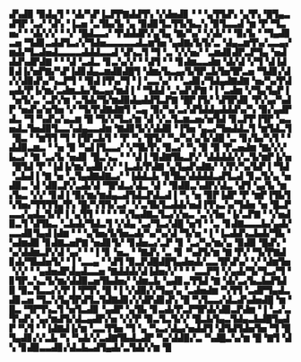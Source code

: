 ▟▚▟▉▝▉▟▄▜▝▝▟▞▚▛▐▃▛▛▇▟▟▜▚▝▞▟▅▟▊▝▝▝▄▜▜▟▚▝▄▜▚▝█▜▄▃▟▜▛▝▃▞▝▟▚▝▐▃▅▝▃▜▙▞▙▝▄▝▉▟▊▜▃▜▜▞▙▃▚▝▉▜▃▃▟▝▆▝▛▝▜▃▅▞▝▝▟▞▞▞▝▝▞▝█▟▃▃▞▝▛▟▟▟▛▞▄▜▄▝▇▞▚▞▝▞▟▞▝▝▉▞▙▝▝▜▄▟▊▃▅▝▜▟▊▃▟▟▜▃▞▞▜▟▅▃▃▃▃▃▟▃▆▜▅▝▄▟▇▞▙▜▞▃▝▟▄▃▆▜▚▞▃▃▄▞▆▟▞▜▃▟▅▟▃▃▃▃▟▟▟▃▃▟▝▟▚▃▜▝▜▝▃▝▞▞▅▞▝▃▆▟▊▟▛▃▛▜▄▝▅▟▟▟▚▟▛▟▇▝▝▝▟▝▃▟▃▝▊▃▚▞▞▝▝▟▜▝▝▝▊▟▆▃▃▟▆▝▟▞▟▝▞▜▝▟▐▟▊▟▐▞▅▛▇▞▚▛▐▟▊▟▄▃▆▟▉▟█▜▝▟▆▞▙▃▄▞▙▜▛▃▙▜▅▜▛▃▅▝▜▟▊▞▟▞▞▟▉▟▚▞▚▃▛▜▝▝▉▟▐▜▚▞▜▝▐▝▃▃▚▞▝▝▃▟▊▞▜▟▄▟▇▟▇▝▅▞▚▞▛▟▄▟▞▛▐▞▆▞▃▟▆▃▙▞▙▃▄▞▆▟▐▝▝▜▟▟▝▃▚▟▚▛▇▝▐▝▃▟▆▝▞▜▄▜▄▛▐▝▅▜▞▃▝▃▛▞▆▝▃▜▟▞▜▞▆▟▉▟▄▟▟▜▃▛▇▝█▛▐▜▞▝▟▜▛▟▊▝▛▞▄▞▚▟▛▝▅▟▚▞▅▜▅▝▞▝▜▞▛▟▇▟▇▜▝▃▄▝▉▞▚▞▃▞▟▜▟▟▄▟▟▟▚▞▚▝▉▞▄▟▛▟▃▝▜▝▚▟▚▞▄▃▆▝█▝▜▞▞▜▃▞▆▝▟▝▞▃▜▃▆▃▅▞▅▜▟▝▊▃▛▛▐▜▛▝▄▃▅▟▃▜▅▟▉▜▃▃▚▟▄▃▃▟▆▝▇▟▊▜▞▞▟▟▉▝▐▜▅▝▄▃▞▜▅▟▟▃▜▝▆▜▟▃▜▝█▃▝▝▆▜▜▝▜▝▐▜▛▃▙▜▝▝▛▝▚▝█▜▞▝▚▞▚▞▄▜▞▟█▝▃▝▊▞▙▞▚▜▝▝▟▟▉▃▆▃▝▝▅▝▉▝▚▟▐▜▃▃▞▝▞▜▙▜▚▝▉▃▞▝▚▝▉▝▉▝▛▃▅▟▆▝▇▞▞▞▙▃▞▝▇▝▃▞▙▝▅▟▊▝█▃▚▃▝▝▝▟▐▝▉▟▇▜▙▃▛▞▝▟▟▟▟▞▞▃▜▞▆▛▐▞▅▝█▜▟▝▛▝▐▟▐▞▆▞▄▟▊▞▞▝▐▃▟▞▛▟▇▝▄▜▄▟▚▟▇▞▝▞▛▞▚▞▙▛▐▝▜▟▝▃▙▟▐▝▇▝▅▝▃▜▄▟▇▟▇▃▞▝▐▟▟▃▙▝▊▜▙▞▟▟▟▟▃▟▜▃▟▝▊▃▜▞▄▝▅▟▉▃▝▟▝▟▉▃▛▞▃▟▞▟▝▜▛▟▃▞▟▃▝▟▝▝▉▟▉▃▚▟▛▞▟▃▝▟▜▝▄▞▙▝▆▞▙▃▝▞▞▝▊▟▐▝▉▞▆▞▆▟▄▃▟▜▟▃▛▟▃▟▐▝▚▝▅▝▉▛▐▟▛▝▛▝▆▛▐▜▙▜▚▜▅▞▜▜▜▜▄▜▚▝█▞▚▜▜▞▃▞▝▞▃▜▙▜▃▟▟▞▅▟▐▜▚▃▚▞▜▟▅▝▅▝█▃▛▃▃▞▄▟▃▜▞▛▐▝▄▜▜▝▝▝▝▝▚▜▄▟▇▃▜▃▞▞▅▃▝▃▚▜▅▝▐▞▃▛▇▝▝▞▅▟▉▃▜▝▟▜▙▃▝▃▙▟▞▜▟▃▜▝▞▟▄▝▃▞▜▃▞▟█▝▅▜▝▝▃▝▊▟▇▃▃▃▙▞▄▟▞▃▃▟▊▜▄▟▐▟▆▝▝▝▄▜▅▞▙▜▅▃▟▞▚▞▚▞▟▝▜▞▅▝▐▝▐▃▟▟▚▃▙▟▞▜▙▝▚▟▆▟▉▝▊▟▇▃▅▛▇▝▅▟▊▜▞▝▊▟▅▃▞▃▛▝▊▝▃▞▚▞▆▞▄▝▉▟▉▝█▟▚▝▚▞▟▟▆▃▛▞▟▝▄▞▝▝▐▝▊▝▅▃▝▝▇▟▚▝▃▝▊▝▚▟▜▞▆▝▇▝▛▞▝▜▞▛▇▟▊▟▞▜▙▟▅▜▞▝▐▝▃▃▄▝▝▟▜▝▉▃▛▟█▟█▜▄▟▅▟▞▃▃▜▛▟▚▞▝▞▝▟▆▜▅▝▞▞▝▝▄▟▅▟▛▟▄▟▃▃▅▝▇▟▟▟▞▟▐▟▅▞▞▝▝▝▃▃▛▜▝▞▄▟▞▜▞▜▃▞▜▝▊▜▛▃▚▃▜▞▆▞▟▟▉▃▅▜▙▟▅▞▝▟▆▃▙▝▄▟▊▃▜▜▟▝▇▝▟▞▃▞▙▃▙▟▜▟▉▝▉▃▜▃▃▞▞▛▐▝▛▜▚▝█▝▐▝▞▟▉▞▞▜▄▞▄▝▃▟▅▟▆▝▚▜▜▝▃▟▛▜▄▟▃▟▊▃▅▝▜▃▚▜▄▜▛▟▜▃▜▟▇▟▊▞▞▟▛▟▊▟▚▝█▝▚▜▃▃▞▟▃▟▚▟▅▟█▝▆▝█▃▝▜▛▜▚▃▜▝▅▜▃▟▊▝▄▟▛▝▄▜▙▝▊▃▟▞▛▃▛▜▛▟▞▟▉▃▛▟▆▝▐▝▃▞▃▜▚▟▚▝▄▞▆▟▜▞▟▃▄▟▛▞▅▝▞▞▛▝▉▃▜▃▜▞▞▝█▃▙▜▄▃▜▟▄▃▙▟█▜▄▟▛▝▚▜▝▝▐▟▇▟▐▞▆▝▃▃▜▜▅▝▜▝▄▝▚▃▞▟▄▞▅▟▟▜▝▟▜▟▜▟▅▜▅▝▜▝█▜▄▟▊▞▞▃▙▝▚▝▚▟▞▞▃▟▇▜▙▟▃▟▛▝▚▞▟▟▉▞▃▝▚▟█▃▚▞▆▝█▝▇▜▝▟▚▝▊▟▉▃▃▟▊▞▟▃▙▃▟▜▄▟▞▃▜▟▞▞▆▝█
